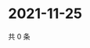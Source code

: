 # 2021-11-25

共 0 条

<!-- BEGIN WEIBO -->
<!-- 最后更新时间 Thu Nov 25 2021 12:15:12 GMT+0800 (China Standard Time) -->

<!-- END WEIBO -->
